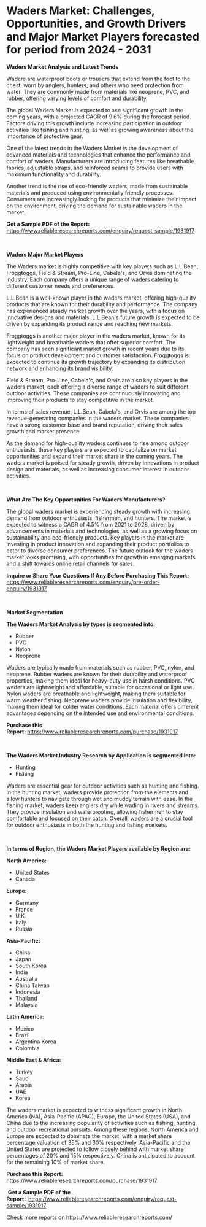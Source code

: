 <p><h1>Waders Market: Challenges, Opportunities, and Growth Drivers and Major Market Players forecasted for period from 2024 - 2031</h1></p><p><strong>Waders Market Analysis and Latest Trends</strong></p>
<p><p>Waders are waterproof boots or trousers that extend from the foot to the chest, worn by anglers, hunters, and others who need protection from water. They are commonly made from materials like neoprene, PVC, and rubber, offering varying levels of comfort and durability.</p><p>The global Waders Market is expected to see significant growth in the coming years, with a projected CAGR of 9.6% during the forecast period. Factors driving this growth include increasing participation in outdoor activities like fishing and hunting, as well as growing awareness about the importance of protective gear.</p><p>One of the latest trends in the Waders Market is the development of advanced materials and technologies that enhance the performance and comfort of waders. Manufacturers are introducing features like breathable fabrics, adjustable straps, and reinforced seams to provide users with maximum functionality and durability.</p><p>Another trend is the rise of eco-friendly waders, made from sustainable materials and produced using environmentally friendly processes. Consumers are increasingly looking for products that minimize their impact on the environment, driving the demand for sustainable waders in the market.</p></p>
<p><strong>Get a Sample PDF of the Report:&nbsp;</strong> <a href="https://www.reliableresearchreports.com/enquiry/request-sample/1931917">https://www.reliableresearchreports.com/enquiry/request-sample/1931917</a></p>
<p>&nbsp;</p>
<p><strong>Waders Major Market Players</strong></p>
<p><p>The Waders market is highly competitive with key players such as L.L.Bean, Froggtoggs, Field & Stream, Pro-Line, Cabela's, and Orvis dominating the industry. Each company offers a unique range of waders catering to different customer needs and preferences.</p><p>L.L.Bean is a well-known player in the waders market, offering high-quality products that are known for their durability and performance. The company has experienced steady market growth over the years, with a focus on innovative designs and materials. L.L.Bean's future growth is expected to be driven by expanding its product range and reaching new markets.</p><p>Froggtoggs is another major player in the waders market, known for its lightweight and breathable waders that offer superior comfort. The company has seen significant market growth in recent years due to its focus on product development and customer satisfaction. Froggtoggs is expected to continue its growth trajectory by expanding its distribution network and enhancing its brand visibility.</p><p>Field & Stream, Pro-Line, Cabela's, and Orvis are also key players in the waders market, each offering a diverse range of waders to suit different outdoor activities. These companies are continuously innovating and improving their products to stay competitive in the market.</p><p>In terms of sales revenue, L.L.Bean, Cabela's, and Orvis are among the top revenue-generating companies in the waders market. These companies have a strong customer base and brand reputation, driving their sales growth and market presence.</p><p>As the demand for high-quality waders continues to rise among outdoor enthusiasts, these key players are expected to capitalize on market opportunities and expand their market share in the coming years. The waders market is poised for steady growth, driven by innovations in product design and materials, as well as increasing consumer interest in outdoor activities.</p></p>
<p>&nbsp;</p>
<p><strong>What Are The Key Opportunities For Waders Manufacturers?</strong></p>
<p><p>The global waders market is experiencing steady growth with increasing demand from outdoor enthusiasts, fishermen, and hunters. The market is expected to witness a CAGR of 4.5% from 2021 to 2028, driven by advancements in materials and technologies, as well as a growing focus on sustainability and eco-friendly products. Key players in the market are investing in product innovation and expanding their product portfolios to cater to diverse consumer preferences. The future outlook for the waders market looks promising, with opportunities for growth in emerging markets and a shift towards online retail channels for sales.</p></p>
<p><strong>Inquire or Share Your Questions If Any Before Purchasing This Report:</strong> <a href="https://www.reliableresearchreports.com/enquiry/pre-order-enquiry/1931917">https://www.reliableresearchreports.com/enquiry/pre-order-enquiry/1931917</a></p>
<p>&nbsp;</p>
<p><strong>Market Segmentation</strong></p>
<p><strong>The Waders Market Analysis by types is segmented into:</strong></p>
<p><ul><li>Rubber</li><li>PVC</li><li>Nylon</li><li>Neoprene</li></ul></p>
<p><p>Waders are typically made from materials such as rubber, PVC, nylon, and neoprene. Rubber waders are known for their durability and waterproof properties, making them ideal for heavy-duty use in harsh conditions. PVC waders are lightweight and affordable, suitable for occasional or light use. Nylon waders are breathable and lightweight, making them suitable for warm weather fishing. Neoprene waders provide insulation and flexibility, making them ideal for colder water conditions. Each material offers different advantages depending on the intended use and environmental conditions.</p></p>
<p><strong>Purchase this Report:&nbsp;</strong><a href="https://www.reliableresearchreports.com/purchase/1931917">https://www.reliableresearchreports.com/purchase/1931917</a></p>
<p>&nbsp;</p>
<p><strong>The Waders Market Industry Research by Application is segmented into:</strong></p>
<p><ul><li>Hunting</li><li>Fishing</li></ul></p>
<p><p>Waders are essential gear for outdoor activities such as hunting and fishing. In the hunting market, waders provide protection from the elements and allow hunters to navigate through wet and muddy terrain with ease. In the fishing market, waders keep anglers dry while wading in rivers and streams. They provide insulation and waterproofing, allowing fishermen to stay comfortable and focused on their catch. Overall, waders are a crucial tool for outdoor enthusiasts in both the hunting and fishing markets.</p></p>
<p>&nbsp;</p>
<p><strong>In terms of Region, the Waders Market Players available by Region are:</strong></p>
<p>
    <p> <strong> North America: </strong>
        <ul>
            <li>United States</li>
            <li>Canada</li>
        </ul>
        </p> 
    <p> <strong> Europe: </strong>
        <ul>
            <li>Germany</li>
            <li>France</li>
            <li>U.K.</li>
            <li>Italy</li>
            <li>Russia</li>
        </ul>
        </p> 
    <p> <strong> Asia-Pacific: </strong>
        <ul>
            <li>China</li>
            <li>Japan</li>
            <li>South Korea</li>
            <li>India</li>
            <li>Australia</li>
            <li>China Taiwan</li>
            <li>Indonesia</li>
            <li>Thailand</li>
            <li>Malaysia</li>
        </ul>
        </p> 
    <p> <strong> Latin America: </strong>
        <ul>
            <li>Mexico</li>
            <li>Brazil</li>
            <li>Argentina Korea</li>
            <li>Colombia</li>
        </ul>
        </p> 
    <p> <strong> Middle East & Africa: </strong>
        <ul>
            <li>Turkey</li>
            <li>Saudi</li>
            <li>Arabia</li>
            <li>UAE</li>
            <li>Korea</li>
        </ul>
    </p>
    </p>
<p><p>The waders market is expected to witness significant growth in North America (NA), Asia-Pacific (APAC), Europe, the United States (USA), and China due to the increasing popularity of activities such as fishing, hunting, and outdoor recreational pursuits. Among these regions, North America and Europe are expected to dominate the market, with a market share percentage valuation of 35% and 30% respectively. Asia-Pacific and the United States are projected to follow closely behind with market share percentages of 20% and 15% respectively. China is anticipated to account for the remaining 10% of market share.</p></p>
<p><strong>Purchase this Report: </strong><a href="https://www.reliableresearchreports.com/purchase/1931917">https://www.reliableresearchreports.com/purchase/1931917</a></p>
<p>&nbsp;<strong>Get a Sample PDF of the Report:&nbsp;&nbsp;</strong><a href="https://www.reliableresearchreports.com/enquiry/request-sample/1931917">https://www.reliableresearchreports.com/enquiry/request-sample/1931917</a></p>
<p><strong></strong></p>
<p>Check more reports on https://www.reliableresearchreports.com/</p>